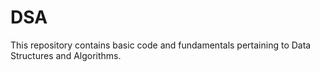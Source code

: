 # DSA
This repository contains basic code and fundamentals pertaining to Data Structures and Algorithms. 

